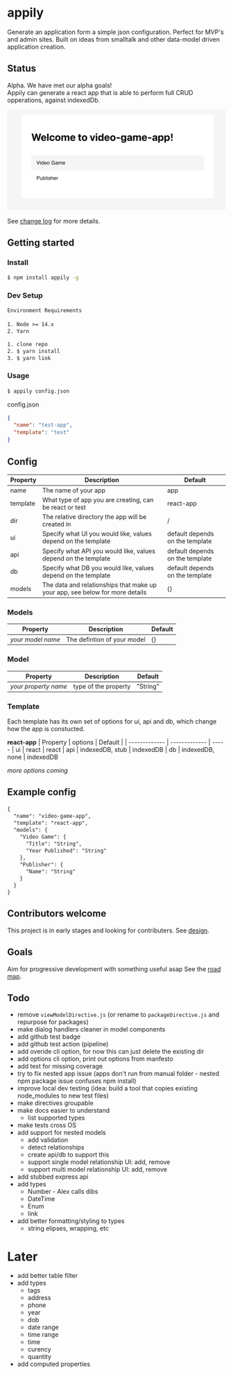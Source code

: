 # appily

Generate an application form a simple json configuration. Perfect for MVP's and admin sites. Built on ideas from smalltalk and other data-model driven application creation.

## Status

Alpha. We have met our alpha goals!  
Appily can generate a react app that is able to perform full CRUD opperations, against indexedDb.

![First app](doc/images/first-app-2021-06-17.png)

See [change log](./doc/CHANGELOG.md) for more details.

## Getting started

### Install

```bash
$ npm install appily -g
```

### Dev Setup

```
Environment Requirements

1. Node >= 14.x
2. Yarn
```

```
1. clone repo
2. $ yarn install
3. $ yarn link
```

### Usage

```bash
$ appily config.json
```

config.json

```json
{
  "name": "test-app",
  "template": "test"
}
```

## Config

| Property | Description                                                                  | Default                         |
| -------- | ---------------------------------------------------------------------------- | ------------------------------- |
| name     | The name of your app                                                         | app                             |
| template | What type of app you are creating, can be react or test                      | react-app                       |
| dir      | The relative directory the app will be created in                            | /                               |
| ui       | Specify what UI you would like, values depend on the template                | default depends on the template |
| api      | Specify what API you would like, values depend on the template               | default depends on the template |
| db       | Specify what DB you would like, values depend on the template                | default depends on the template |
| models   | The data and relationships that make up your app, see below for more details | {}                              |

### Models

| Property          | Description                 | Default |
| ----------------- | --------------------------- | ------- |
| _your model name_ | The defintion of your model | {}      |

### Model

| Property             | Description          | Default  |
| -------------------- | -------------------- | -------- |
| _your property name_ | type of the property | "String" |

### Template

Each template has its own set of options for ui, api and db, which change how the app is constucted.

**react-app**
| Property | options | Default |
| ------------- | ------------- | -----
| ui | react | react
| api | indexedDB, stub | indexedDB
| db | indexedDB, none | indexedDB

_more options coming_

## Example config

```
{
  "name": "video-game-app",
  "template": "react-app",
  "models": {
    "Video Game": {
      "Title": "String",
      "Year Published": "String"
    },
    "Publisher": {
      "Name": "String"
    }
  }
}
```

## Contributors welcome

This project is in early stages and looking for contributers. See [design](./doc/DESIGN.md).

## Goals

Aim for progressive development with something useful asap See the [road map](./doc/ROADMAP.md).

## Todo

- remove `viewModelDirective.js` (or rename to `packageDirective.js` and repurpose for packages)
- make dialog handlers cleaner in model components
- add github test badge
- add github test action (pipeline)
- add overide cli option, for now this can just delete the existing dir
- add options cli option, print out options from manfesto
- add test for missing coverage
- try to fix nested app issue (apps don't run from manual folder - nested npm package issue confuses npm install)
- improve local dev testing (idea: build a tool that copies existing node_modules to new test files)
- make directives groupable
- make docs easier to understand
  - list supported types
- make tests cross OS
- add support for nested models
  - add validation
  - detect relationships
  - create api/db to support this
  - support single model relationship UI: add, remove
  - support multi model relationship UI: add, remove
- add stubbed express api
- add types
  - Number - Alex calls dibs
  - DateTime
  - Enum
  - link
- add better formatting/styling to types
  - string elipses, wrapping, etc

# Later

- add better table filter
- add types
  - tags
  - address
  - phone
  - year
  - dob
  - date range
  - time range
  - time
  - curency
  - quantity
- add computed properties
